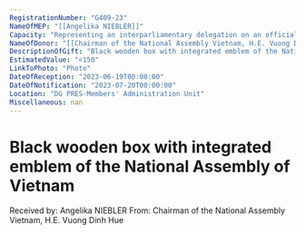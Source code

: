 ```yaml
---
RegistrationNumber: "G409-23"
NameOfMEP: "[[Angelika NIEBLER]]"
Capacity: "Representing an interparliamentary delegation on an official mission authorised by the Conference of Presidents or the Bureau - Delegation for relations with the countries of Southeast Asia and the Association of Southeast Asian Nations (ASEAN)"
NameOfDonor: "[[Chairman of the National Assembly Vietnam, H.E. Vuong Dinh Hue]]"
DescriptionOfGift: "Black wooden box with integrated emblem of the National Assembly of Vietnam"
EstimatedValue: "<150"
LinkToPhoto: "Photo"
DateOfReception: "2023-06-19T00:00:00"
DateOfNotification: "2023-07-20T00:00:00"
Location: "DG PRES-Members' Administration Unit"
Miscellaneous: nan
---
```


# Black wooden box with integrated emblem of the National Assembly of Vietnam

Received by: Angelika NIEBLER
From: Chairman of the National Assembly Vietnam, H.E. Vuong Dinh Hue

